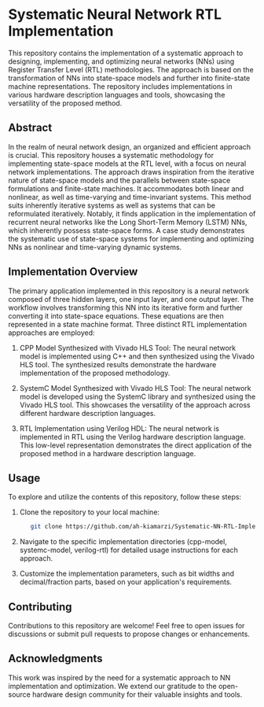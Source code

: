 ﻿
# Systematic Neural Network RTL Implementation

This repository contains the implementation of a systematic approach to designing, implementing, and optimizing neural networks (NNs) using Register Transfer Level (RTL) methodologies. The approach is based on the transformation of NNs into state-space models and further into finite-state machine representations. The repository includes implementations in various hardware description languages and tools, showcasing the versatility of the proposed method.

## Abstract

In the realm of neural network design, an organized and efficient approach is crucial. This repository houses a systematic methodology for implementing state-space models at the RTL level, with a focus on neural network implementations. The approach draws inspiration from the iterative nature of state-space models and the parallels between state-space formulations and finite-state machines. It accommodates both linear and nonlinear, as well as time-varying and time-invariant systems. This method suits inherently iterative systems as well as systems that can be reformulated iteratively. Notably, it finds application in the implementation of recurrent neural networks like the Long Short-Term Memory (LSTM) NNs, which inherently possess state-space forms. A case study demonstrates the systematic use of state-space systems for implementing and optimizing NNs as nonlinear and time-varying dynamic systems.

## Implementation Overview

The primary application implemented in this repository is a neural network composed of three hidden layers, one input layer, and one output layer. The workflow involves transforming this NN into its iterative form and further converting it into state-space equations. These equations are then represented in a state machine format. Three distinct RTL implementation approaches are employed:

1. CPP Model Synthesized with Vivado HLS Tool: The neural network model is implemented using C++ and then synthesized using the Vivado HLS tool. The synthesized results demonstrate the hardware implementation of the proposed methodology.

2. SystemC Model Synthesized with Vivado HLS Tool: The neural network model is developed using the SystemC library and synthesized using the Vivado HLS tool. This showcases the versatility of the approach across different hardware description languages.

3. RTL Implementation using Verilog HDL: The neural network is implemented in RTL using the Verilog hardware description language. This low-level representation demonstrates the direct application of the proposed method in a hardware description language.

## Usage

To explore and utilize the contents of this repository, follow these steps:

1. Clone the repository to your local machine:
	```bash
       git clone https://github.com/ah-kiamarzi/Systematic-NN-RTL-Implementation
     ```

2. Navigate to the specific implementation directories (cpp-model, systemc-model, verilog-rtl) for detailed usage instructions for each approach.

3. Customize the implementation parameters, such as bit widths and decimal/fraction parts, based on your application's requirements.

## Contributing

Contributions to this repository are welcome! Feel free to open 
issues for discussions or submit pull requests to propose changes or enhancements.

## Acknowledgments

This work was inspired by the need for a systematic approach to NN implementation and optimization. We extend our gratitude to the open-source hardware design community for their valuable insights and tools.
